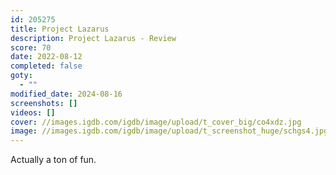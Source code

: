 ```yaml
---
id: 205275
title: Project Lazarus
description: Project Lazarus - Review
score: 70
date: 2022-08-12
completed: false
goty:
  - ""
modified_date: 2024-08-16
screenshots: []
videos: []
cover: //images.igdb.com/igdb/image/upload/t_cover_big/co4xdz.jpg
image: //images.igdb.com/igdb/image/upload/t_screenshot_huge/schgs4.jpg
---
```

Actually a ton of fun.